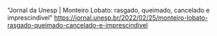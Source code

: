 
"Jornal da Unesp | Monteiro Lobato: rasgado, queimado, cancelado e imprescindível" https://jornal.unesp.br/2022/02/25/monteiro-lobato-rasgado-queimado-cancelado-e-imprescindivel

